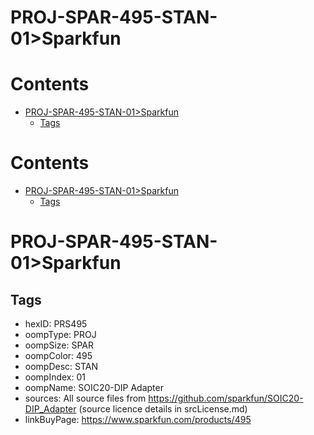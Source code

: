 
PROJ-SPAR-495-STAN-01>Sparkfun
==============================

Contents
========

* [PROJ-SPAR-495-STAN-01>Sparkfun](#proj-spar-495-stan-01sparkfun)
	* [Tags](#tags)

Contents
========

* [PROJ-SPAR-495-STAN-01>Sparkfun](#proj-spar-495-stan-01sparkfun)
	* [Tags](#tags)

# PROJ-SPAR-495-STAN-01>Sparkfun

## Tags

- hexID: PRS495
- oompType: PROJ
- oompSize: SPAR
- oompColor: 495
- oompDesc: STAN
- oompIndex: 01
- oompName: SOIC20-DIP Adapter
- sources: All source files from https://github.com/sparkfun/SOIC20-DIP_Adapter (source licence details in srcLicense.md)
- linkBuyPage: https://www.sparkfun.com/products/495
